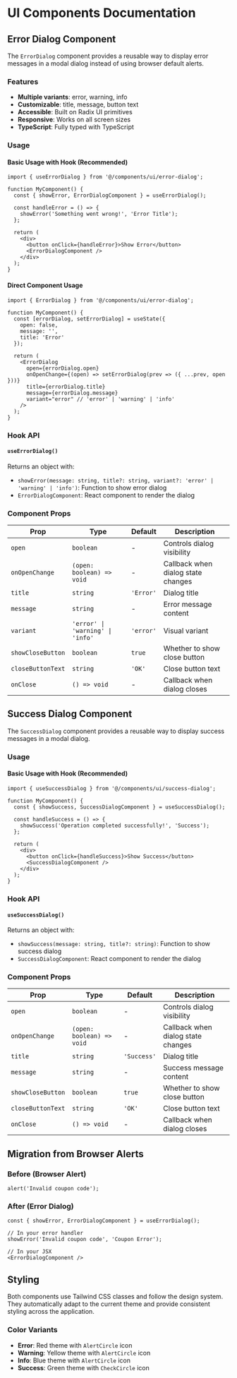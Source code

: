 # UI Components Documentation

## Error Dialog Component

The `ErrorDialog` component provides a reusable way to display error messages in a modal dialog instead of using browser default alerts.

### Features

- **Multiple variants**: error, warning, info
- **Customizable**: title, message, button text
- **Accessible**: Built on Radix UI primitives
- **Responsive**: Works on all screen sizes
- **TypeScript**: Fully typed with TypeScript

### Usage

#### Basic Usage with Hook (Recommended)

```tsx
import { useErrorDialog } from '@/components/ui/error-dialog';

function MyComponent() {
  const { showError, ErrorDialogComponent } = useErrorDialog();

  const handleError = () => {
    showError('Something went wrong!', 'Error Title');
  };

  return (
    <div>
      <button onClick={handleError}>Show Error</button>
      <ErrorDialogComponent />
    </div>
  );
}
```

#### Direct Component Usage

```tsx
import { ErrorDialog } from '@/components/ui/error-dialog';

function MyComponent() {
  const [errorDialog, setErrorDialog] = useState({
    open: false,
    message: '',
    title: 'Error'
  });

  return (
    <ErrorDialog
      open={errorDialog.open}
      onOpenChange={(open) => setErrorDialog(prev => ({ ...prev, open }))}
      title={errorDialog.title}
      message={errorDialog.message}
      variant="error" // 'error' | 'warning' | 'info'
    />
  );
}
```

### Hook API

#### `useErrorDialog()`

Returns an object with:

- `showError(message: string, title?: string, variant?: 'error' | 'warning' | 'info')`: Function to show error dialog
- `ErrorDialogComponent`: React component to render the dialog

### Component Props

| Prop | Type | Default | Description |
|------|------|---------|-------------|
| `open` | `boolean` | - | Controls dialog visibility |
| `onOpenChange` | `(open: boolean) => void` | - | Callback when dialog state changes |
| `title` | `string` | `'Error'` | Dialog title |
| `message` | `string` | - | Error message content |
| `variant` | `'error' \| 'warning' \| 'info'` | `'error'` | Visual variant |
| `showCloseButton` | `boolean` | `true` | Whether to show close button |
| `closeButtonText` | `string` | `'OK'` | Close button text |
| `onClose` | `() => void` | - | Callback when dialog closes |

## Success Dialog Component

The `SuccessDialog` component provides a reusable way to display success messages in a modal dialog.

### Usage

#### Basic Usage with Hook (Recommended)

```tsx
import { useSuccessDialog } from '@/components/ui/success-dialog';

function MyComponent() {
  const { showSuccess, SuccessDialogComponent } = useSuccessDialog();

  const handleSuccess = () => {
    showSuccess('Operation completed successfully!', 'Success');
  };

  return (
    <div>
      <button onClick={handleSuccess}>Show Success</button>
      <SuccessDialogComponent />
    </div>
  );
}
```

### Hook API

#### `useSuccessDialog()`

Returns an object with:

- `showSuccess(message: string, title?: string)`: Function to show success dialog
- `SuccessDialogComponent`: React component to render the dialog

### Component Props

| Prop | Type | Default | Description |
|------|------|---------|-------------|
| `open` | `boolean` | - | Controls dialog visibility |
| `onOpenChange` | `(open: boolean) => void` | - | Callback when dialog state changes |
| `title` | `string` | `'Success'` | Dialog title |
| `message` | `string` | - | Success message content |
| `showCloseButton` | `boolean` | `true` | Whether to show close button |
| `closeButtonText` | `string` | `'OK'` | Close button text |
| `onClose` | `() => void` | - | Callback when dialog closes |

## Migration from Browser Alerts

### Before (Browser Alert)
```tsx
alert('Invalid coupon code');
```

### After (Error Dialog)
```tsx
const { showError, ErrorDialogComponent } = useErrorDialog();

// In your error handler
showError('Invalid coupon code', 'Coupon Error');

// In your JSX
<ErrorDialogComponent />
```

## Styling

Both components use Tailwind CSS classes and follow the design system. They automatically adapt to the current theme and provide consistent styling across the application.

### Color Variants

- **Error**: Red theme with `AlertCircle` icon
- **Warning**: Yellow theme with `AlertCircle` icon  
- **Info**: Blue theme with `AlertCircle` icon
- **Success**: Green theme with `CheckCircle` icon

